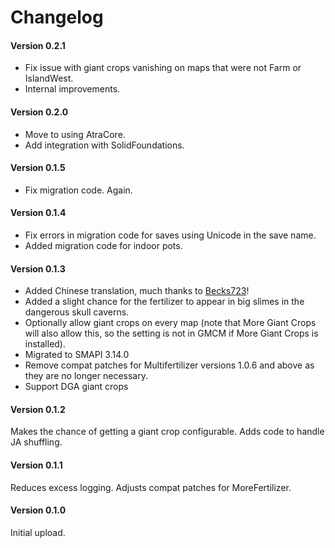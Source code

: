 ﻿Changelog
=============

#### Version 0.2.1
* Fix issue with giant crops vanishing on maps that were not Farm or IslandWest.
* Internal improvements.

#### Version 0.2.0
* Move to using AtraCore.
* Add integration with SolidFoundations.

#### Version 0.1.5
* Fix migration code. Again.

#### Version 0.1.4
* Fix errors in migration code for saves using Unicode in the save name.
* Added migration code for indoor pots.

#### Version 0.1.3

* Added Chinese translation, much thanks to [Becks723](https://github.com/Becks723)!
* Added a slight chance for the fertilizer to appear in big slimes in the dangerous skull caverns.
* Optionally allow giant crops on every map (note that More Giant Crops will also allow this, so the setting is not in GMCM if More Giant Crops is installed).
* Migrated to SMAPI 3.14.0
* Remove compat patches for Multifertilizer versions 1.0.6 and above as they are no longer necessary.
* Support DGA giant crops

#### Version 0.1.2
Makes the chance of getting a giant crop configurable. Adds code to handle JA shuffling.

#### Version 0.1.1
Reduces excess logging. Adjusts compat patches for MoreFertilizer.

#### Version 0.1.0

Initial upload.
